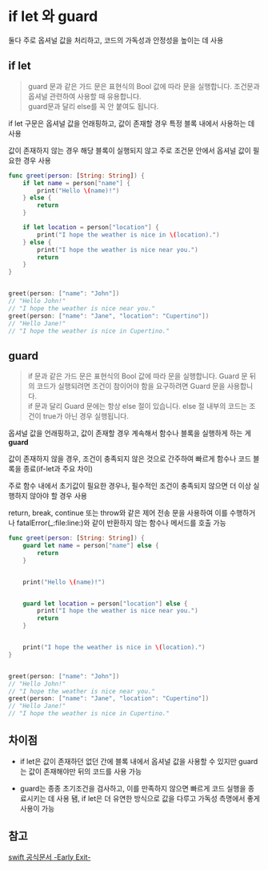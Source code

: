 # if let 와 guard

둘다 주로 옵셔널 값을 처리하고, 코드의 가독성과 안정성을 높이는 데 사용
<br/>

## if let

> guard 문과 같은 가드 문은 표현식의 Bool 값에 따라 문을 실행합니다. 조건문과 옵셔널 관련하여 사용할 때 유용합니다.
> <br/>
> guard문과 달리 else를 꼭 안 붙여도 됩니다.
> <br/>

if let 구문은 옵셔널 값을 언래핑하고, 값이 존재할 경우 특정 블록 내에서 사용하는 데 사용
<br/>

값이 존재하지 않는 경우 해당 블록이 실행되지 않고 주로 조건문 안에서 옵셔널 값이 필요한 경우 사용
<br/>

```swift
func greet(person: [String: String]) {
    if let name = person["name"] {
        print("Hello \(name)!")
    } else {
        return
    }

    if let location = person["location"] {
        print("I hope the weather is nice in \(location).")
    } else {
        print("I hope the weather is nice near you.")
        return
    }
}


greet(person: ["name": "John"])
// "Hello John!"
// "I hope the weather is nice near you."
greet(person: ["name": "Jane", "location": "Cupertino"])
// "Hello Jane!"
// "I hope the weather is nice in Cupertino."
```

## guard

> if 문과 같은 가드 문은 표현식의 Bool 값에 따라 문을 실행합니다. Guard 문 뒤의 코드가 실행되려면 조건이 참이어야 함을 요구하려면 Guard 문을 사용합니다.
> <br/>
> if 문과 달리 Guard 문에는 항상 else 절이 있습니다. else 절 내부의 코드는 조건이 true가 아닌 경우 실행됩니다.
> <br/>

옵셔널 값을 언래핑하고, 값이 존재할 경우 계속해서 함수나 블록을 실행하게 하는 게 **guard**
<br/>

값이 존재하지 않을 경우, 조건이 충족되지 않은 것으로 간주하여 빠르게 함수나 코드 블록을 종료(if-let과 주요 차이)
<br/>

주로 함수 내에서 초기값이 필요한 경우나, 필수적인 조건이 충족되지 않으면 더 이상 실행하지 않아야 할 경우 사용
<br/>

return, break, continue 또는 throw와 같은 제어 전송 문을 사용하여 이를 수행하거나 fatalError(\_:file:line:)와 같이 반환하지 않는 함수나 메서드를 호출 가능
<br/>

```swift
func greet(person: [String: String]) {
    guard let name = person["name"] else {
        return
    }


    print("Hello \(name)!")


    guard let location = person["location"] else {
        print("I hope the weather is nice near you.")
        return
    }


    print("I hope the weather is nice in \(location).")
}


greet(person: ["name": "John"])
// "Hello John!"
// "I hope the weather is nice near you."
greet(person: ["name": "Jane", "location": "Cupertino"])
// "Hello Jane!"
// "I hope the weather is nice in Cupertino."
```

## 차이점

- if let은 값이 존재하던 없던 간에 블록 내에서 옵셔널 값을 사용할 수 있지만 guard는 값이 존재해야만 뒤의 코드를 사용 가능
  <br/>

- guard는 종종 초기조건을 검사하고, 이를 만족하지 않으면 빠르게 코드 실행을 종료시키는 데 사용 됌, if let은 더 유연한 방식으로 값을 다루고 가독성 측명에서 좋게 사용이 가능
  <br/>

## 참고

[swift 공식문서 -Early Exit-](https://docs.swift.org/swift-book/documentation/the-swift-programming-language/controlflow/)
